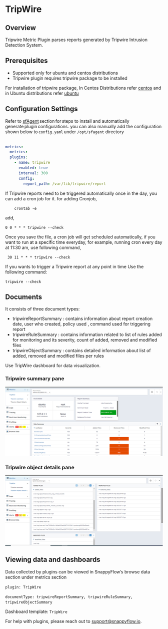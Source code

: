 # TripWire

## Overview

Tripwire Metric Plugin parses reports generated by Tripwire Intrusion Detection System.

## Prerequisites

- Supported only for ubuntu and centos distributions
- Tripwire plugin requires tripwire package to be installed

For installation of tripwire package,
In Centos Distributions refer [centos](https://www.howtoforge.com/tutorial/monitoring-and-detecting-modified-files-using-tripwire-on-centos-7/) and in Ubuntu distributions refer  [ubuntu](https://techdirectarchive.com/2022/03/24/how-to-install-and-configure-tripwire-on-ubuntu/)

## Configuration Settings

Refer to [sfAgent](/docs/Quick_Start/getting_started#sfagent) section for steps to install and automatically generate plugin configurations. you can also manually add the configuration shown below to `config.yaml` under `/opt/sfagent` directory


```yaml

metrics: 
  metrics: 
  plugins: 
    - name: tripwire
      enabled: true
      interval: 300
      config:
        report_path: /var/lib/tripwire/report

```

If Tripwire reports need to be triggered automatically once in the day, you can add a cron job for it.
for adding Cronjob,

```commandline
    crontab -e
```

add,

```
0 0 * * * tripwire --check
```

Once you save the file, a cron job will get scheduled automatically, if you want to run at a specific time everyday,
for example, running cron every day at 11:30 am, use following command,

```commandline
 30 11 * * * tripwire --check
```


If you wants to trigger a Tripwire report at any point in time Use the following command:

```
tripwire --check 
```

## Documents

It consists of three document types:

- tripwireReportSummary : contains information about report creation date, user who created, policy used , command used for triggering report
- tripwireRuleSummary : contains information related to list of rules added for monitoring and its severity, count of added, removed and modified files
- tripwireObjectSummary : contains detailed information about list of added, removed and modified files per rules

Use TripWire dashboard for data visualization.

### Tripwire summary pane
![img.png](./images/TripWire_Summary.png)

### Tripwire object details pane
![img_1.png](./images/TripwireObjectDetails.png)




## Viewing data and dashboards

Data collected by plugins can be viewed in SnappyFlow’s browse data section under metrics section 

`plugin: TripWire`

`documentType: tripwireReportSummary, tripwireRuleSummary, tripwireObjectSummary`

Dashboard template: `TripWire`


For help with plugins, please reach out to [support@snappyflow.io](mailto:support@snappyflow.io).